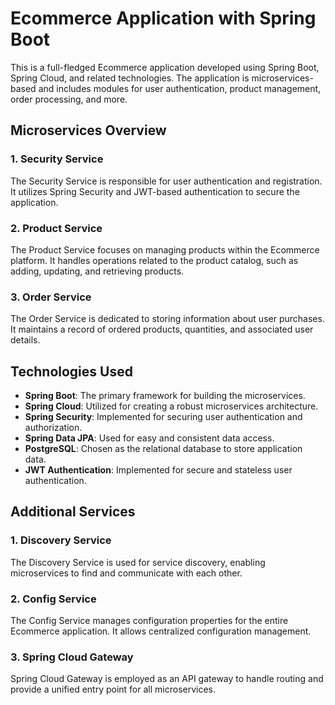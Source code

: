 # Ecommerce Application with Spring Boot

This is a full-fledged Ecommerce application developed using Spring Boot, Spring Cloud, and related technologies. The application is microservices-based and includes modules for user authentication, product management, order processing, and more.

## Microservices Overview

### 1. Security Service

The Security Service is responsible for user authentication and registration. It utilizes Spring Security and JWT-based authentication to secure the application.

### 2. Product Service

The Product Service focuses on managing products within the Ecommerce platform. It handles operations related to the product catalog, such as adding, updating, and retrieving products.

### 3. Order Service

The Order Service is dedicated to storing information about user purchases. It maintains a record of ordered products, quantities, and associated user details.

## Technologies Used

- **Spring Boot**: The primary framework for building the microservices.
- **Spring Cloud**: Utilized for creating a robust microservices architecture.
- **Spring Security**: Implemented for securing user authentication and authorization.
- **Spring Data JPA**: Used for easy and consistent data access.
- **PostgreSQL**: Chosen as the relational database to store application data.
- **JWT Authentication**: Implemented for secure and stateless user authentication.

## Additional Services

### 1. Discovery Service

The Discovery Service is used for service discovery, enabling microservices to find and communicate with each other.

### 2. Config Service

The Config Service manages configuration properties for the entire Ecommerce application. It allows centralized configuration management.

### 3. Spring Cloud Gateway

Spring Cloud Gateway is employed as an API gateway to handle routing and provide a unified entry point for all microservices.

